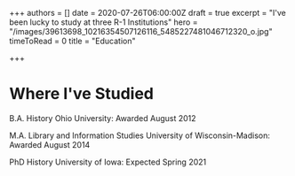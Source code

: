 +++
authors = []
date = 2020-07-26T06:00:00Z
draft = true
excerpt = "I've been lucky to study at three R-1 Institutions"
hero = "/images/39613698_10216354507126116_5485227481046712320_o.jpg"
timeToRead = 0
title = "Education"

+++
# Where I've Studied

B.A. History Ohio University: Awarded August 2012

M.A. Library and Information Studies University of Wisconsin-Madison: Awarded August 2014

PhD History University of Iowa: Expected Spring 2021 